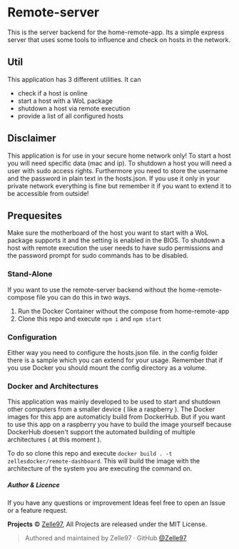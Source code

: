 # Remote-server

This is the server backend for the home-remote-app.
Its a simple express server that uses some tools to influence and check on hosts in the network.

## Util

This application has 3 different utilities. It can 
 - check if a host is online
 - start a host with a WoL package
 - shutdown a host via remote execution
 - provide a list of all configured hosts
 
## Disclaimer

This application is for use in your secure home network only!
To start a host you will need specific data (mac and ip).
To shutdown a host you will need a user with sudo access rights. Furthermore you need to store the username and the password in plain text in the hosts.json.
If you use it only in your private network everything is fine but remember it if you want to extend it to be accessible from outside!

## Prequesites

Make sure the motherboard of the host you want to start with a WoL package supports it and the setting is enabled in the BIOS.
To shutdown a host with remote execution the user needs to have sudo permissions and the password prompt for sudo commands has to be disabled.

### Stand-Alone

If you want to use the remote-server backend without the home-remote-compose file you can do this in two ways.

 1) Run the Docker Container without the compose from home-remote-app
 2) Clone this repo and execute ``` npm i ``` and ``` npm start ```

### Configuration
Either way you need to configure the hosts.json file. in the config folder there is a sample which you can extend for your usage.
Remember that if you use Docker you should mount the config directory as a volume.

### Docker and Architectures

This application was mainly developed to be used to start and shutdown other computers from a smaller device ( like a raspberry ).
The Docker images for this app are automaticly build from DockerHub.
But if you want to use this app on a raspberry you have to build the image yourself 
because DockerHub doesen't support the automated building of multiple architectures ( at this moment ).

To do so clone this repo and execute ``` docker build . -t zellesdocker/remote-dashboard ```.
This will build the image with the architecture of the system you are executing the command on.

##### Author & Licence

If you have any questions or improvement Ideas feel free to open an Issue or a feature request.

**Projects** © [Zelle97](https://github.com/Zelle97), All Projects are released under the MIT License.

> Authored and maintained by Zelle97 · GitHub [@Zelle97](https://github.com/Zelle97)
